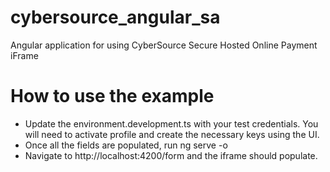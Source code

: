 # cybersource_angular_sa
Angular application for using CyberSource Secure Hosted Online Payment iFrame

# How to use the example
 - Update the environment.development.ts with your test credentials.  You will need to activate profile and create the necessary keys using the UI.
 - Once all the fields are populated, run ng serve -o
 - Navigate to http://localhost:4200/form and the iframe should populate.
